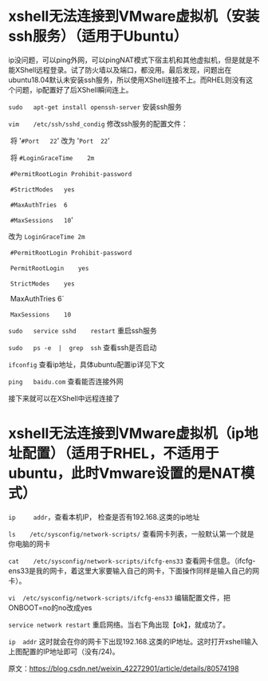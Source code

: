 # xshell无法连接到VMware虚拟机（安装ssh服务）（适用于Ubuntu）

ip没问题，可以ping外网，可以pingNAT模式下宿主机和其他虚拟机，但是就是不能XShell远程登录。试了防火墙以及端口，都没用。最后发现，问题出在ubuntu18.04默认未安装ssh服务，所以使用XShell连接不上。而RHEL则没有这个问题，ip配置好了后XShell瞬间连上。

`sudo	apt-get	install	openssh-server`			安装ssh服务

`vim	/etc/ssh/sshd_condig`		修改ssh服务的配置文件：

​			将	'`#Port   22`'											改为  '`Port	22`'

​			将	`#LoginGraceTime	2m`								

​					`#PermitRootLogin Prohibit-password`						

​					`#StrictModes	yes`													

​					`#MaxAuthTries	6`														

​					`#MaxSessions	10`'												  	

改为		 	`LoginGraceTime	2m`

​					`#PermitRootLogin Prohibit-password`

​					`PermitRootLogin	yes`

​					`StrictModes	yes`

​					MaxAuthTries	6`

​					`MaxSessions	10`

`sudo	service	sshd	restart`		重启ssh服务

`sudo	ps -e  |  grep  ssh`		查看ssh是否启动

`ifconfig`		查看ip地址，具体ubuntu配置ip详见下文

`ping	baidu.com`			查看能否连接外网

接下来就可以在XShell中远程连接了

# xshell无法连接到VMware虚拟机（ip地址配置）（适用于RHEL，不适用于ubuntu，此时Vmware设置的是NAT模式）

`ip 	addr`，查看本机IP， 检查是否有192.168.这类的ip地址

 `ls    /etc/sysconfig/network-scripts/`    查看网卡列表，一般默认第一个就是你电脑的网卡

`cat 	/etc/sysconfig/network-scripts/ifcfg-ens33` 查看网卡信息。（ifcfg-ens33是我的网卡，着这里大家要输入自己的网卡，下面操作同样是输入自己的网卡）。

`vi  /etc/sysconfig/network-scripts/ifcfg-ens33`    编辑配置文件，把ONBOOT=no的no改成yes

`service network restart` 		重启网络。当右下角出现【ok】，就成功了。

`ip  addr`  		这时就会在你的网卡下出现192.168.这类的IP地址。这时打开xshell输入上图配置的IP地址即可（没有/24)。

原文：https://blog.csdn.net/weixin_42272901/article/details/80574198 

